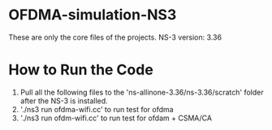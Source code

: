 # OFDMA-simulation-NS3
These are only the core files of the projects.
NS-3 version: 3.36

# How to Run the Code
1. Pull all the following files to the 'ns-allinone-3.36/ns-3.36/scratch' folder after the NS-3 is installed.
2. './ns3 run ofdma-wifi.cc' to run test for ofdma
3. './ns3 run ofdm-wifi.cc' to run test for ofdam + CSMA/CA
